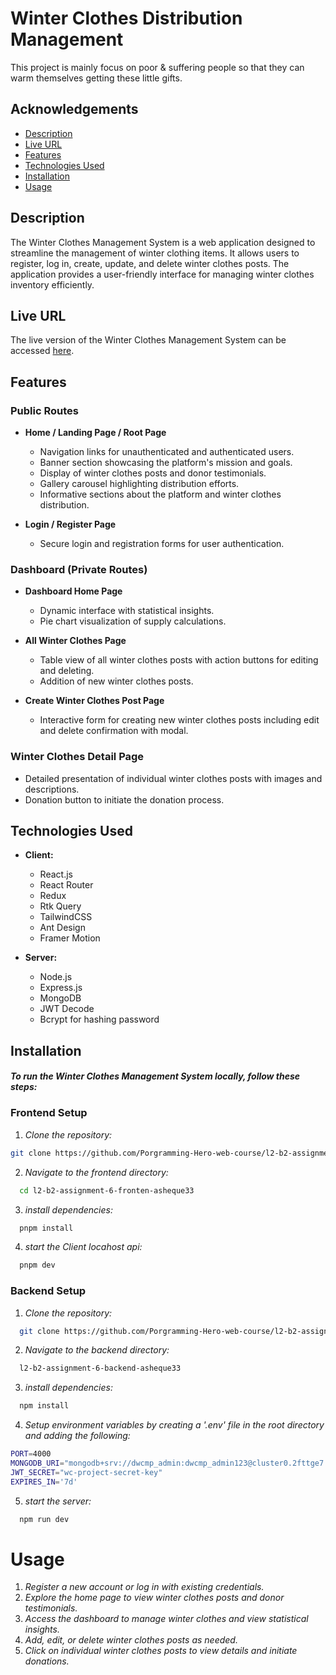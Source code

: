 # Winter Clothes Distribution Management

This project is mainly focus on poor & suffering people so that they can warm themselves getting these little gifts.

## Acknowledgements

- [Description](#Description)
- [Live URL](#live-url)
- [Features](#features)
- [Technologies Used](#technologies-used)
- [Installation](#installation)
- [Usage](#usage)

## Description

The Winter Clothes Management System is a web application designed to streamline the management of winter clothing items. It allows users to register, log in, create, update, and delete winter clothes posts. The application provides a user-friendly interface for managing winter clothes inventory efficiently.

## Live URL

The live version of the Winter Clothes Management System can be accessed [here](https://65ffa2817fedff83bd5437d5--benevolent-moonbeam-50e845.netlify.app/).

## Features

### Public Routes

- **Home / Landing Page / Root Page**

  - Navigation links for unauthenticated and authenticated users.
  - Banner section showcasing the platform's mission and goals.
  - Display of winter clothes posts and donor testimonials.
  - Gallery carousel highlighting distribution efforts.
  - Informative sections about the platform and winter clothes distribution.

- **Login / Register Page**
  - Secure login and registration forms for user authentication.

### Dashboard (Private Routes)

- **Dashboard Home Page**

  - Dynamic interface with statistical insights.
  - Pie chart visualization of supply calculations.

- **All Winter Clothes Page**

  - Table view of all winter clothes posts with action buttons for editing and deleting.
  - Addition of new winter clothes posts.

- **Create Winter Clothes Post Page**
  - Interactive form for creating new winter clothes posts including edit and delete confirmation with modal.

### Winter Clothes Detail Page

- Detailed presentation of individual winter clothes posts with images and descriptions.
- Donation button to initiate the donation process.

## Technologies Used

- **Client:**

  - React.js
  - React Router
  - Redux
  - Rtk Query
  - TailwindCSS
  - Ant Design
  - Framer Motion

- **Server:**
  - Node.js
  - Express.js
  - MongoDB
  - JWT Decode
  - Bcrypt for hashing password

## Installation

#### _To run the Winter Clothes Management System locally, follow these steps:_

### Frontend Setup

1. _Clone the repository:_

```bash
git clone https://github.com/Porgramming-Hero-web-course/l2-b2-assignment-6-fronten-asheque33.git
```

2. _Navigate to the frontend directory:_

```bash
  cd l2-b2-assignment-6-fronten-asheque33
```

3. _install dependencies:_

```bash
  pnpm install
```

4. _start the Client locahost api:_

```bash
  pnpm dev
```

### Backend Setup

1. _Clone the repository:_

```bash
  git clone https://github.com/Porgramming-Hero-web-course/l2-b2-assignment-6-backend-asheque33.git
```

2. _Navigate to the backend directory:_

```bash
  l2-b2-assignment-6-backend-asheque33
```

3. _install dependencies:_

```bash
  npm install
```

4. _Setup environment variables by creating a '.env' file in the root directory and adding the following:_

```bash
PORT=4000
MONGODB_URI="mongodb+srv://dwcmp_admin:dwcmp_admin123@cluster0.2fttge7.mongodb.net/wc-project?retryWrites=true&w=majority&appName=Cluster0"
JWT_SECRET="wc-project-secret-key"
EXPIRES_IN='7d'
```

5. _start the server:_

```bash
  npm run dev
```

# Usage

1. _Register a new account or log in with existing credentials._
2. _Explore the home page to view winter clothes posts and donor testimonials._
3. _Access the dashboard to manage winter clothes and view statistical insights._
4. _Add, edit, or delete winter clothes posts as needed._
5. _Click on individual winter clothes posts to view details and initiate donations._
